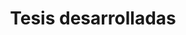 ---
layout: page
title: Tesis desarrolladas
permalink: /thesis/
description: Tesis de licenciatura, maestría y doctorado.
nav: true
nav_order: 8
display_categories: [Investigación, Educación]
horizontal: false
---
